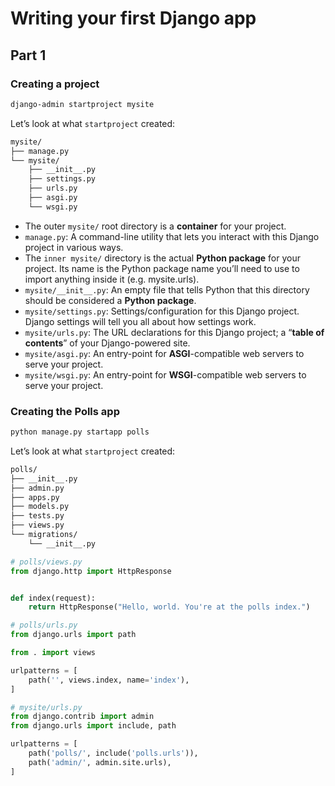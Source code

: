 # Writing your first Django app

## Part 1

### Creating a project

```bash
django-admin startproject mysite
```

Let’s look at what `startproject` created:

```bash
mysite/
├── manage.py
└── mysite/
    ├── __init__.py
    ├── settings.py
    ├── urls.py
    ├── asgi.py
    └── wsgi.py
```

- The outer `mysite/` root directory is a **container** for your project.
- `manage.py`: A command-line utility that lets you interact with this Django project in various ways.
- The `inner mysite/` directory is the actual **Python package** for your project. Its name is the Python package name you’ll need to use to import anything inside it (e.g. mysite.urls).
- `mysite/__init__.py`: An empty file that tells Python that this directory should be considered a **Python package**.
- `mysite/settings.py`: Settings/configuration for this Django project. Django settings will tell you all about how settings work.
- `mysite/urls.py`: The URL declarations for this Django project; a “**table of contents**” of your Django-powered site.
- `mysite/asgi.py`: An entry-point for **ASGI**-compatible web servers to serve your project.
- `mysite/wsgi.py`: An entry-point for **WSGI**-compatible web servers to serve your project.

### Creating the Polls app

```bash
python manage.py startapp polls
```

Let’s look at what `startproject` created:

```bash
polls/
├── __init__.py
├── admin.py
├── apps.py
├── models.py
├── tests.py
├── views.py
└── migrations/
    └── __init__.py
```

```python
# polls/views.py
from django.http import HttpResponse


def index(request):
    return HttpResponse("Hello, world. You're at the polls index.")
```

```python
# polls/urls.py
from django.urls import path

from . import views

urlpatterns = [
    path('', views.index, name='index'),
]
```

```python
# mysite/urls.py
from django.contrib import admin
from django.urls import include, path

urlpatterns = [
    path('polls/', include('polls.urls')),
    path('admin/', admin.site.urls),
]
```
